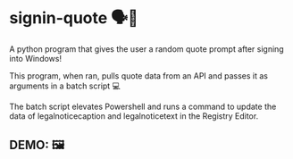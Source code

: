 # signin-quote 🗣️📖

A python program that gives the user a random quote prompt after signing into Windows!


This program, when ran, pulls quote data from an API and passes it as arguments in a batch script 💻

The batch script elevates Powershell and runs a command to update the data of legalnoticecaption and legalnoticetext in the Registry Editor. 

## DEMO: 🖼️
